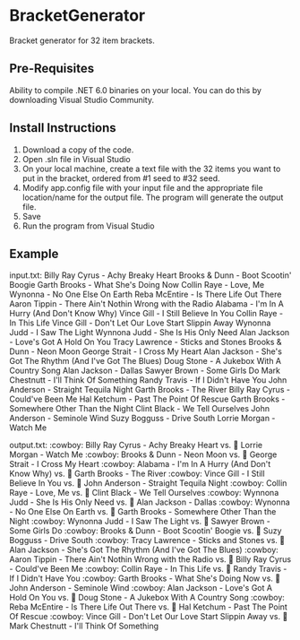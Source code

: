 # BracketGenerator
Bracket generator for 32 item brackets.

## Pre-Requisites
Ability to compile .NET 6.0 binaries on your local. You can do this by downloading Visual Studio Community.

## Install Instructions
1. Download a copy of the code.
2. Open .sln file in Visual Studio
3. On your local machine, create a text file with the 32 items you want to put in the bracket, ordered from #1 seed to #32 seed.
4. Modify app.config file with your input file and the appropriate file location/name for the output file. The program will generate the output file.
5. Save
6. Run the program from Visual Studio


## Example
input.txt:
Billy Ray Cyrus - Achy Breaky Heart
Brooks & Dunn - Boot Scootin' Boogie
Garth Brooks - What She's Doing Now
Collin Raye - Love, Me
Wynonna - No One Else On Earth
Reba McEntire - Is There Life Out There
Aaron Tippin - There Ain't Nothin Wrong with the Radio
Alabama - I'm In A Hurry (And Don't Know Why)
Vince Gill - I Still Believe In You
Collin Raye - In This Life
Vince Gill - Don't Let Our Love Start Slippin Away
Wynonna Judd - I Saw The Light
Wynnona Judd - She Is His Only Need
Alan Jackson - Love's Got A Hold On You
Tracy Lawrence - Sticks and Stones
Brooks & Dunn - Neon Moon
George Strait - I Cross My Heart
Alan Jackson - She's Got The Rhythm (And I've Got The Blues)
Doug Stone - A Jukebox With A Country Song
Alan Jackson - Dallas
Sawyer Brown - Some Girls Do
Mark Chestnutt - I'll Think Of Something
Randy Travis - If I Didn't Have You
John Anderson - Straight Tequila Night
Garth Brooks - The River
Billy Ray Cyrus - Could've Been Me
Hal Ketchum - Past The Point Of Rescue
Garth Brooks - Somewhere Other Than the Night
Clint Black - We Tell Ourselves
John Anderson - Seminole Wind
Suzy Bogguss - Drive South
Lorrie Morgan - Watch Me

output.txt:
:cowboy: Billy Ray Cyrus - Achy Breaky Heart vs. :guitar: Lorrie Morgan - Watch Me
:cowboy: Brooks & Dunn - Neon Moon vs. :guitar: George Strait - I Cross My Heart
:cowboy: Alabama - I'm In A Hurry (And Don't Know Why) vs. :guitar: Garth Brooks - The River
:cowboy: Vince Gill - I Still Believe In You vs. :guitar: John Anderson - Straight Tequila Night
:cowboy: Collin Raye - Love, Me vs. :guitar: Clint Black - We Tell Ourselves
:cowboy: Wynnona Judd - She Is His Only Need vs. :guitar: Alan Jackson - Dallas
:cowboy: Wynonna - No One Else On Earth vs. :guitar: Garth Brooks - Somewhere Other Than the Night
:cowboy: Wynonna Judd - I Saw The Light vs. :guitar: Sawyer Brown - Some Girls Do
:cowboy: Brooks & Dunn - Boot Scootin' Boogie vs. :guitar: Suzy Bogguss - Drive South
:cowboy: Tracy Lawrence - Sticks and Stones vs. :guitar: Alan Jackson - She's Got The Rhythm (And I've Got The Blues)
:cowboy: Aaron Tippin - There Ain't Nothin Wrong with the Radio vs. :guitar: Billy Ray Cyrus - Could've Been Me
:cowboy: Collin Raye - In This Life vs. :guitar: Randy Travis - If I Didn't Have You
:cowboy: Garth Brooks - What She's Doing Now vs. :guitar: John Anderson - Seminole Wind
:cowboy: Alan Jackson - Love's Got A Hold On You vs. :guitar: Doug Stone - A Jukebox With A Country Song
:cowboy: Reba McEntire - Is There Life Out There vs. :guitar: Hal Ketchum - Past The Point Of Rescue
:cowboy: Vince Gill - Don't Let Our Love Start Slippin Away vs. :guitar: Mark Chestnutt - I'll Think Of Something

